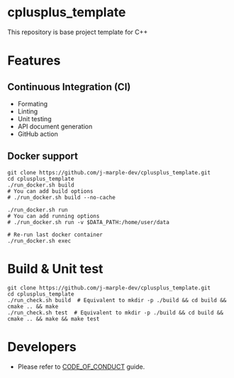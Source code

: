 # cplusplus_template
This repository is base project template for C++

# Features
## Continuous Integration (CI)
  - Formating
  - Linting
  - Unit testing
  - API document generation
  - GitHub action

## Docker support
```shell
git clone https://github.com/j-marple-dev/cplusplus_template.git
cd cplusplus_template
./run_docker.sh build
# You can add build options
# ./run_docker.sh build --no-cache

./run_docker.sh run
# You can add running options
# ./run_docker.sh run -v $DATA_PATH:/home/user/data

# Re-run last docker container
./run_docker.sh exec
```

# Build & Unit test
```shell
git clone https://github.com/j-marple-dev/cplusplus_template.git
cd cplusplus_template
./run_check.sh build  # Equivalent to mkdir -p ./build && cd build && cmake .. && make
./run_check.sh test  # Equivalent to mkdir -p ./build && cd build && cmake .. && make && make test
```

# Developers
* Please refer to [CODE_OF_CONDUCT](CODE_OF_CONDUCT.md) guide.
